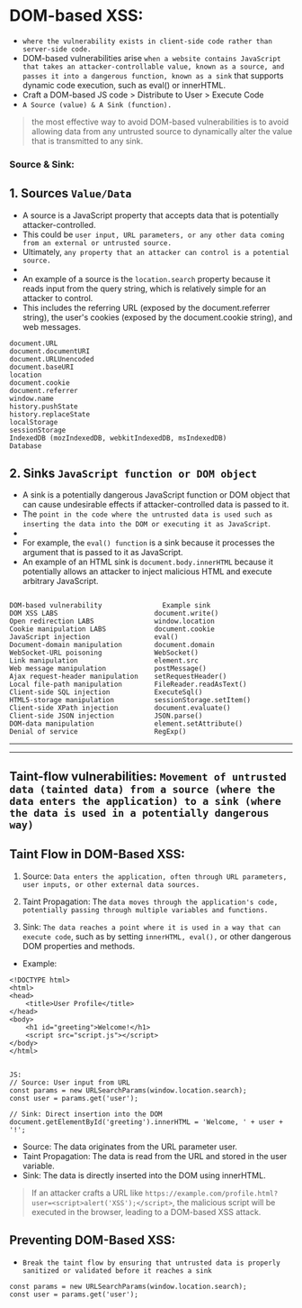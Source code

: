# DOM-based XSS:
-  `where the vulnerability exists in client-side code rather than server-side code.`
- DOM-based vulnerabilities arise `when a website contains JavaScript that takes an attacker-controllable value, known as a source, and passes it into a dangerous function, known as a sink` that supports dynamic code execution, such as eval() or innerHTML. 
- Craft a DOM-based JS code > Distribute to User > Execute Code
- `A Source (value) & A Sink (function).`

> the most effective way to avoid DOM-based vulnerabilities is to avoid allowing data from any untrusted source to dynamically alter the value that is transmitted to any sink.

### Source & Sink:

## 1. Sources `Value/Data`
- A source is a JavaScript property that accepts data that is potentially attacker-controlled.
- This could be `user input, URL parameters, or any other data coming from an external or untrusted source.`
- Ultimately, `any property that an attacker can control is a potential source.`
- 
- An example of a source is the `location.search` property because it reads input from the query string, which is relatively simple for an attacker to control.
- This includes the referring URL (exposed by the document.referrer string), the user's cookies (exposed by the document.cookie string), and web messages.
```
document.URL
document.documentURI
document.URLUnencoded
document.baseURI
location
document.cookie
document.referrer
window.name
history.pushState
history.replaceState
localStorage
sessionStorage
IndexedDB (mozIndexedDB, webkitIndexedDB, msIndexedDB)
Database
```

## 2. Sinks `JavaScript function or DOM object`
- A sink is a potentially dangerous JavaScript function or DOM object that can cause undesirable effects if attacker-controlled data is passed to it.
- The `point in the code where the untrusted data is used such as inserting the data into the DOM or executing it as JavaScript`.
- 
- For example, the `eval() function` is a sink because it processes the argument that is passed to it as JavaScript.
- An example of an HTML sink is `document.body.innerHTML` because it potentially allows an attacker to inject malicious HTML and execute arbitrary JavaScript.
```

DOM-based vulnerability	              Example sink
DOM XSS LABS	                    document.write()
Open redirection LABS	            window.location
Cookie manipulation LABS	        document.cookie
JavaScript injection	            eval()
Document-domain manipulation	    document.domain
WebSocket-URL poisoning	            WebSocket()
Link manipulation	                element.src
Web message manipulation	        postMessage()
Ajax request-header manipulation	setRequestHeader()
Local file-path manipulation	    FileReader.readAsText()
Client-side SQL injection	        ExecuteSql()
HTML5-storage manipulation	        sessionStorage.setItem()
Client-side XPath injection      	document.evaluate()
Client-side JSON injection	        JSON.parse()
DOM-data manipulation	            element.setAttribute()
Denial of service	                RegExp()
```

---
---

## Taint-flow vulnerabilities: `Movement of untrusted data (tainted data) from a source (where the data enters the application) to a sink (where the data is used in a potentially dangerous way)`

## Taint Flow in DOM-Based XSS:

1. Source: `Data enters the application, often through URL parameters, user inputs, or other external data sources.`

2. Taint Propagation: The `data moves through the application's code, potentially passing through multiple variables and functions.`

3. Sink: `The data reaches a point where it is used in a way that can execute code`, such as by setting `innerHTML, eval(),` or other dangerous DOM properties and methods.

- Example:
```
<!DOCTYPE html>
<html>
<head>
    <title>User Profile</title>
</head>
<body>
    <h1 id="greeting">Welcome!</h1>
    <script src="script.js"></script>
</body>
</html>


JS:
// Source: User input from URL
const params = new URLSearchParams(window.location.search);
const user = params.get('user');

// Sink: Direct insertion into the DOM
document.getElementById('greeting').innerHTML = 'Welcome, ' + user + '!';
```

- Source: The data originates from the URL parameter user.
- Taint Propagation: The data is read from the URL and stored in the user variable.
- Sink: The data is directly inserted into the DOM using innerHTML.

> If an attacker crafts a URL like `https://example.com/profile.html?user=<script>alert('XSS');</script>`, the malicious script will be executed in the browser, leading to a DOM-based XSS attack.

## Preventing DOM-Based XSS:
- `Break the taint flow by ensuring that untrusted data is properly sanitized or validated before it reaches a sink`
```
const params = new URLSearchParams(window.location.search);
const user = params.get('user');
